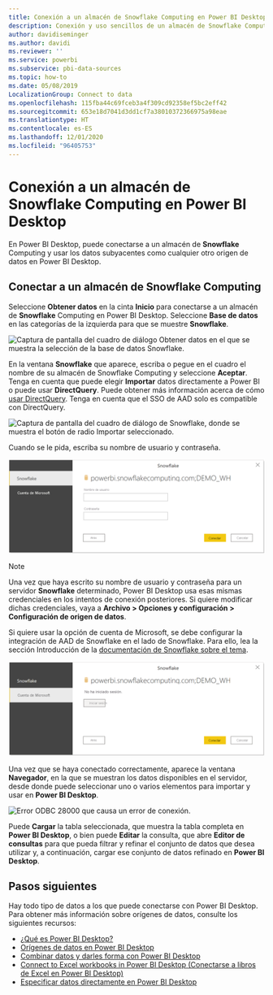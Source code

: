 ```yaml
---
title: Conexión a un almacén de Snowflake Computing en Power BI Desktop
description: Conexión y uso sencillos de un almacén de Snowflake Computing en Power BI Desktop
author: davidiseminger
ms.author: davidi
ms.reviewer: ''
ms.service: powerbi
ms.subservice: pbi-data-sources
ms.topic: how-to
ms.date: 05/08/2019
LocalizationGroup: Connect to data
ms.openlocfilehash: 115fba44c69fceb3a4f309cd92358ef5bc2eff42
ms.sourcegitcommit: 653e18d7041d3dd1cf7a38010372366975a98eae
ms.translationtype: HT
ms.contentlocale: es-ES
ms.lasthandoff: 12/01/2020
ms.locfileid: "96405753"
---
```

# <a name="connect-to-a-snowflake-computing-warehouse-in-power-bi-desktop"></a>Conexión a un almacén de Snowflake Computing en Power BI Desktop
En Power BI Desktop, puede conectarse a un almacén de **Snowflake** Computing y usar los datos subyacentes como cualquier otro origen de datos en Power BI Desktop. 

## <a name="connect-to-a-snowflake-computing-warehouse"></a>Conectar a un almacén de Snowflake Computing
Seleccione **Obtener datos** en la cinta **Inicio** para conectarse a un almacén de **Snowflake** Computing en Power BI Desktop. Seleccione **Base de datos** en las categorías de la izquierda para que se muestre **Snowflake**.

![Captura de pantalla del cuadro de diálogo Obtener datos en el que se muestra la selección de la base de datos Snowflake.](media/desktop-connect-snowflake/connect-snowflake-2b.png)

En la ventana **Snowflake** que aparece, escriba o pegue en el cuadro el nombre de su almacén de Snowflake Computing y seleccione **Aceptar**. Tenga en cuenta que puede elegir **Importar** datos directamente a Power BI o puede usar **DirectQuery**. Puede obtener más información acerca de cómo [usar DirectQuery](desktop-use-directquery.md). Tenga en cuenta que el SSO de AAD solo es compatible con DirectQuery.

![Captura de pantalla del cuadro de diálogo de Snowflake, donde se muestra el botón de radio Importar seleccionado.](media/desktop-connect-snowflake/connect-snowflake-3.png)

Cuando se le pida, escriba su nombre de usuario y contraseña.

![Captura de pantalla de la solicitud de credenciales de Snowflake, con los campos de nombre de usuario y contraseña.](media/desktop-connect-snowflake/connect-snowflake-4.png)

> [!NOTE]
> Una vez que haya escrito su nombre de usuario y contraseña para un servidor **Snowflake** determinado, Power BI Desktop usa esas mismas credenciales en los intentos de conexión posteriores. Si quiere modificar dichas credenciales, vaya a **Archivo > Opciones y configuración > Configuración de origen de datos**.
> 
> 

Si quiere usar la opción de cuenta de Microsoft, se debe configurar la integración de AAD de Snowflake en el lado de Snowflake. Para ello, lea la sección Introducción de la [documentación de Snowflake sobre el tema](https://docs.snowflake.net/manuals/user-guide/oauth-powerbi.html#power-bi-sso-to-snowflake).

![Tipo de autenticación de la cuenta de Microsoft en el conector Snowflake.](media/desktop-connect-snowflake/connect-snowflake-6.png)


Una vez que se haya conectado correctamente, aparece la ventana **Navegador**, en la que se muestran los datos disponibles en el servidor, desde donde puede seleccionar uno o varios elementos para importar y usar en **Power BI Desktop**.

![Error ODBC 28000 que causa un error de conexión.](media/desktop-connect-snowflake/connect-snowflake-5.png)

Puede **Cargar** la tabla seleccionada, que muestra la tabla completa en **Power BI Desktop**, o bien puede **Editar** la consulta, que abre **Editor de consultas** para que pueda filtrar y refinar el conjunto de datos que desea utilizar y, a continuación, cargar ese conjunto de datos refinado en **Power BI Desktop**.

## <a name="next-steps"></a>Pasos siguientes
Hay todo tipo de datos a los que puede conectarse con Power BI Desktop. Para obtener más información sobre orígenes de datos, consulte los siguientes recursos:

* [¿Qué es Power BI Desktop?](../fundamentals/desktop-what-is-desktop.md)
* [Orígenes de datos en Power BI Desktop](desktop-data-sources.md)
* [Combinar datos y darles forma con Power BI Desktop](desktop-shape-and-combine-data.md)
* [Connect to Excel workbooks in Power BI Desktop (Conectarse a libros de Excel en Power BI Desktop)](desktop-connect-excel.md)   
* [Especificar datos directamente en Power BI Desktop](desktop-enter-data-directly-into-desktop.md)   
